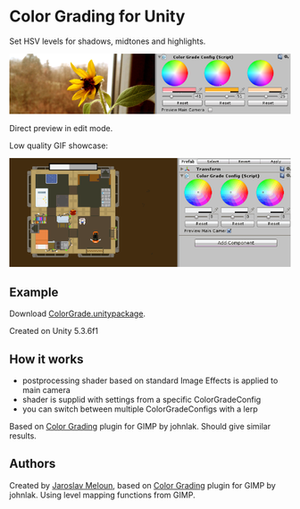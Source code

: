 # Color Grading for Unity

Set HSV levels for shadows, midtones and highlights.

![Color Grading](unityPreview.png)

Direct preview in edit mode.

Low quality GIF showcase:

![Edit mode preview](colorGrading.gif)

## Example

Download [ColorGrade.unitypackage](ColorGrade.unitypackage).

Created on Unity 5.3.6f1

## How it works

- postprocessing shader based on standard Image Effects is applied to main camera
- shader is supplid with settings from a specific ColorGradeConfig
- you can switch between multiple ColorGradeConfigs with a lerp

Based on [Color Grading](http://registry.gimp.org/node/26187) plugin for GIMP by johnlak.
Should give similar results.

## Authors

Created by [Jaroslav Meloun](http://www.twitter.com/jarnik), based on [Color Grading](http://registry.gimp.org/node/26187) plugin for GIMP by johnlak. 
Using level mapping functions from GIMP.
